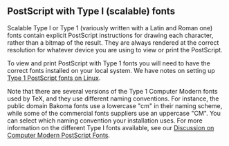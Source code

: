 PostScript with Type I (scalable) fonts
---------------------------------------

Scalable Type I or Type 1 (variously written with a Latin and Roman one)
fonts contain explicit PostScript instructions for drawing each
character, rather than a bitmap of the result. They are always rendered
at the correct resolution for whatever device you are using to view or
print the PostScript.

To view and print PostScript with Type 1 fonts you will need to have the
correct fonts installed on your local system. We have notes on setting
up [Type 1 PostScript fonts on Linux](type1linux.md).

Note that there are several versions of the Type 1 Computer Modern fonts
used by TeX, and they use different naming conventions. For instance,
the public domain Bakoma fonts use a lowercase "cm" in their naming
scheme, while some of the commercial fonts suppliers use an uppercase
"CM". You can select which naming convention your installation uses. For
more information on the different Type I fonts available, see our
[Discussion on Computer Modern PostScript Fonts](pscm.md).
